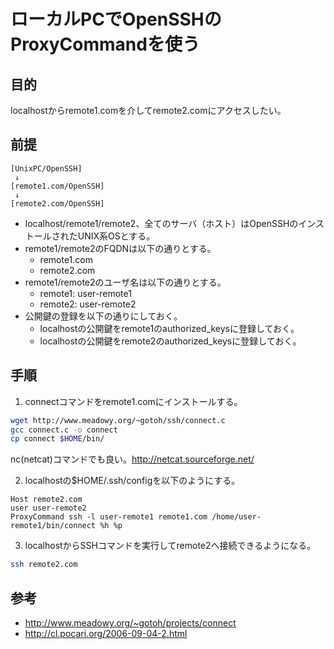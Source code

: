 ﻿# ローカルPCでOpenSSHのProxyCommandを使う

## 目的
localhostからremote1.comを介してremote2.comにアクセスしたい。

## 前提

```
[UnixPC/OpenSSH]
 ↓
[remote1.com/OpenSSH]
 ↓
[remote2.com/OpenSSH]
```

- localhost/remote1/remote2、全てのサーバ（ホスト）はOpenSSHのインストールされたUNIX系OSとする。
- remote1/remote2のFQDNは以下の通りとする。
  - remote1.com
  - remote2.com
- remote1/remote2のユーザ名は以下の通りとする。
  - remote1: user-remote1
  - remote2: user-remote2
- 公開鍵の登録を以下の通りにしておく。
  - localhostの公開鍵をremote1のauthorized_keysに登録しておく。
  - localhostの公開鍵をremote2のauthorized_keysに登録しておく。

## 手順
1. connectコマンドをremote1.comにインストールする。

```bash
wget http://www.meadowy.org/~gotoh/ssh/connect.c
gcc connect.c -o connect
cp connect $HOME/bin/
```

nc(netcat)コマンドでも良い。http://netcat.sourceforge.net/

2. localhostの$HOME/.ssh/configを以下のようにする。

```
Host remote2.com
user user-remote2
ProxyCommand ssh -l user-remote1 remote1.com /home/user-remote1/bin/connect %h %p
```


3. localhostからSSHコマンドを実行してremote2へ接続できるようになる。

```bash
ssh remote2.com
```

## 参考

- http://www.meadowy.org/~gotoh/projects/connect
- http://cl.pocari.org/2006-09-04-2.html

